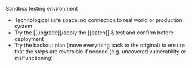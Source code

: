 Sandbox testing environment
 - Technological safe space; no connection to real world or production system
 - Try the [[upgrade]]/apply the [[patch]] & test and confirm before deployment 
 - Try the backout plan (move everything back to the original) to ensure that the steps are reversible if needed (e.g. uncovered vulnerability or malfunctioning) 